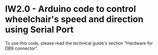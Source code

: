# IW2.0 - Arduino code to control wheelchair's speed and direction using Serial Port

To use this code, please read the technical guide's section "Hardware for DB9 connector".
